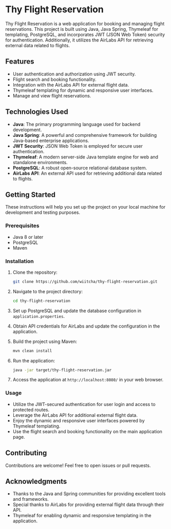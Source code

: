 # Thy Flight Reservation

Thy Flight Reservation is a web application for booking and managing flight reservations. This project is built using Java, Java Spring, Thymeleaf for templating, PostgreSQL, and incorporates JWT (JSON Web Token) security for authentication. Additionally, it utilizes the AirLabs API for retrieving external data related to flights.

## Features

- User authentication and authorization using JWT security.
- Flight search and booking functionality.
- Integration with the AirLabs API for external flight data.
- Thymeleaf templating for dynamic and responsive user interfaces.
- Manage and view flight reservations.

## Technologies Used

- **Java**: The primary programming language used for backend development.
- **Java Spring**: A powerful and comprehensive framework for building Java-based enterprise applications.
- **JWT Security**: JSON Web Token is employed for secure user authentication.
- **Thymeleaf**: A modern server-side Java template engine for web and standalone environments.
- **PostgreSQL**: A robust open-source relational database system.
- **AirLabs API**: An external API used for retrieving additional data related to flights.

## Getting Started

These instructions will help you set up the project on your local machine for development and testing purposes.

### Prerequisites

- Java 8 or later
- PostgreSQL
- Maven

### Installation

1. Clone the repository:

    ```bash
    git clone https://github.com/wiitcha/thy-flight-reservation.git
    ```

2. Navigate to the project directory:

    ```bash
    cd thy-flight-reservation
    ```

3. Set up PostgreSQL and update the database configuration in `application.properties`.

4. Obtain API credentials for AirLabs and update the configuration in the application.

5. Build the project using Maven:

    ```bash
    mvn clean install
    ```

6. Run the application:

    ```bash
    java -jar target/thy-flight-reservation.jar
    ```

7. Access the application at `http://localhost:8080/` in your web browser.

### Usage

- Utilize the JWT-secured authentication for user login and access to protected routes.
- Leverage the AirLabs API for additional external flight data.
- Enjoy the dynamic and responsive user interfaces powered by Thymeleaf templating.
- Use the flight search and booking functionality on the main application page.

## Contributing

Contributions are welcome! Feel free to open issues or pull requests.

## Acknowledgments

- Thanks to the Java and Spring communities for providing excellent tools and frameworks.
- Special thanks to AirLabs for providing external flight data through their API.
- Thymeleaf for enabling dynamic and responsive templating in the application.
